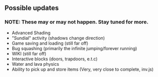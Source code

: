## Possible updates
### NOTE: These may or may not happen. Stay tuned for more.
- Advanced Shading
- "Sundial" activity (shadows change direction)
- Game saving and loading (still far off)
- Bug squashing (primarily the infinite jumping/forever running)
- WIKI (still far off)
- Interactive blocks (doors, trapdoors, e.t.c)
- Water and lava physics
- Ability to pick up and store items (Very, very close to complete, inv.js)